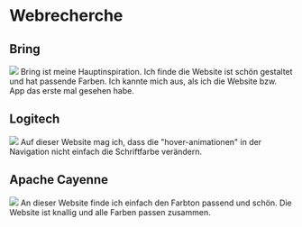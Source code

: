 # Webrecherche

## Bring
<img src="/Users/quirin/Documents/2AHITM/Medientechnik/Semesterprojekt/Moodboard/Screen Shot 2019-03-10 at 17.49.38.png">
Bring ist meine Hauptinspiration. Ich finde die Website ist schön gestaltet und hat passende Farben. Ich kannte mich aus, als ich die Website bzw. App das erste mal gesehen habe.

## Logitech
<img src="/Users/quirin/Documents/2AHITM/Medientechnik/Semesterprojekt/Moodboard/Screen Shot 2019-03-10 at 18.33.05.png">
Auf dieser Website mag ich, dass die "hover-animationen" in der Navigation nicht einfach die Schriftfarbe verändern.

## Apache Cayenne
<img src="/Users/quirin/Documents/2AHITM/Medientechnik/Semesterprojekt/Moodboard/Screen Shot 2019-03-10 at 18.34.10.png">
An dieser Website finde ich einfach den Farbton passend und schön. Die Website ist knallig und alle Farben passen zusammen.